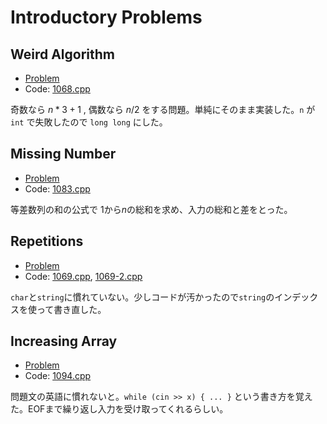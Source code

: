 # Introductory Problems

## Weird Algorithm

- [Problem](https://cses.fi/problemset/task/1068/)
- Code: [1068.cpp](../tasks/1068.cpp)

奇数なら $n*3+1$ , 偶数なら $n/2$ をする問題。単純にそのまま実装した。`n` が `int` で失敗したので `long long` にした。

## Missing Number

- [Problem](https://cses.fi/problemset/task/1083)
- Code: [1083.cpp](../tasks/1083.cpp)

等差数列の和の公式で $1$から$n$の総和を求め、入力の総和と差をとった。

## Repetitions

- [Problem](https://cses.fi/problemset/task/1069/)
- Code: [1069.cpp](../tasks/1069.cpp), [1069-2.cpp](../tasks/1069-2.cpp)

`char`と`string`に慣れていない。少しコードが汚かったので`string`のインデックスを使って書き直した。

## Increasing Array

- [Problem](https://cses.fi/problemset/task/1094)
- Code: [1094.cpp](../tasks/1094.cpp)

問題文の英語に慣れないと。`while (cin >> x) { ... }` という書き方を覚えた。EOFまで繰り返し入力を受け取ってくれるらしい。
